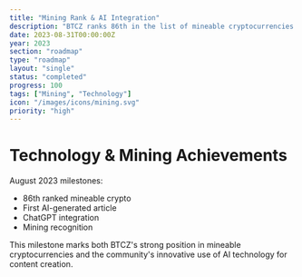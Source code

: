 ```yaml
---
title: "Mining Rank & AI Integration"
description: "BTCZ ranks 86th in the list of mineable cryptocurrencies. The Community uses AI to release the first publicly generated article about BitcoinZ with ChatGPT"
date: 2023-08-31T00:00:00Z
year: 2023
section: "roadmap"
type: "roadmap"
layout: "single"
status: "completed"
progress: 100
tags: ["Mining", "Technology"]
icon: "/images/icons/mining.svg"
priority: "high"
---
```


# Technology & Mining Achievements

August 2023 milestones:
- 86th ranked mineable crypto
- First AI-generated article
- ChatGPT integration
- Mining recognition

This milestone marks both BTCZ's strong position in mineable cryptocurrencies and the community's innovative use of AI technology for content creation.
